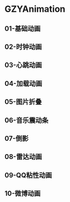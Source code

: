 # GZYAnimation
## 01-基础动画
## 02-时钟动画
## 03-心跳动画
## 04-加载动画
## 05-图片折叠
## 06-音乐震动条
## 07-倒影
## 08-雷达动画
## 09-QQ粘性动画
## 10-微博动画



